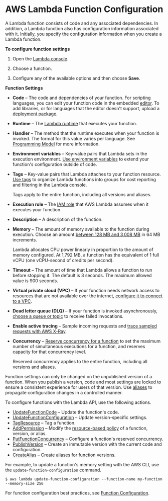 # AWS Lambda Function Configuration<a name="resource-model"></a>

A Lambda function consists of code and any associated dependencies\. In addition, a Lambda function also has configuration information associated with it\. Initially, you specify the configuration information when you create a Lambda function\.

**To configure function settings**

1. Open the [Lambda console](https://console.aws.amazon.com/lambda)\.

1. Choose a function\.

1. Configure any of the available options and then choose **Save**\.

**Function Settings**
+ **Code** – The code and dependencies of your function\. For scripting languages, you can edit your function code in the embedded [editor](code-editor.md)\. To add libraries, or for languages that the editor doesn't support, upload a [deployment package](deployment-package-v2.md)\.
+ **Runtime** – The [Lambda runtime](lambda-runtimes.md) that executes your function\.
+ **Handler** – The method that the runtime executes when your function is invoked\. The format for this value varies per language\. See [Programming Model](programming-model-v2.md) for more information\.
+ **Environment variables** – Key\-value pairs that Lambda sets in the execution environment\. [Use environment variables](env_variables.md) to extend your function's configuration outside of code\.
+ **Tags** – Key\-value pairs that Lambda attaches to your function resource\. [Use tags](tagging.md) to organize Lambda functions into groups for cost reporting and filtering in the Lambda console\.

  Tags apply to the entire function, including all versions and aliases\.
+ **Execution role** – The [IAM role](lambda-intro-execution-role.md) that AWS Lambda assumes when it executes your function\.
+ **Description** – A description of the function\.
+ **Memory** – The amount of memory available to the function during execution\. Choose an amount [between 128 MB and 3,008 MB](limits.md) in 64 MB increments\.

  Lambda allocates CPU power linearly in proportion to the amount of memory configured\. At 1,792 MB, a function has the equivalent of 1 full vCPU \(one vCPU\-second of credits per second\)\.
+ **Timeout** – The amount of time that Lambda allows a function to run before stopping it\. The default is 3 seconds\. The maximum allowed value is 900 seconds\.
+ **Virtual private cloud \(VPC\)** – If your function needs network access to resources that are not available over the internet, [configure it to connect to a VPC](vpc.md)\.
+ **Dead letter queue \(DLQ\)** – If your function is invoked asynchronously, [choose a queue or topic](dlq.md) to receive failed invocations\.
+ **Enable active tracing** – Sample incoming requests and [trace sampled requests with AWS X\-Ray](lambda-x-ray.md)\.
+ **Concurrency** – [Reserve concurrency for a function](concurrent-executions.md) to set the maximum number of simultaneous executions for a function, and reserves capacity for that concurrency level\.

  Reserved concurrency applies to the entire function, including all versions and aliases\.

Function settings can only be changed on the unpublished version of a function\. When you publish a version, code and most settings are locked to ensure a consistent experience for users of that version\. Use [aliases](versioning-aliases.md) to propagate configuration changes in a controlled manner\.

To configure functions with the Lambda API, use the following actions\.
+ [UpdateFunctionCode](API_UpdateFunctionCode.md) – Update the function's code\.
+ [UpdateFunctionConfiguration](API_UpdateFunctionConfiguration.md) – Update version\-specific settings\.
+ [TagResource](API_TagResource.md) – Tag a function\.
+ [AddPermission](API_AddPermission.md) – Modify the [resource\-based policy](access-control-resource-based.md) of a function, version, or alias\.
+ [PutFunctionConcurrency](API_PutFunctionConcurrency.md) – Configure a function's reserved concurrency\.
+ [PublishVersion](API_PublishVersion.md) – Create an immutable version with the current code and configuration\.
+ [CreateAlias](API_CreateAlias.md) – Create aliases for function versions\.

For example, to update a function's memory setting with the AWS CLI, use the `update-function-configuration` command\.

```
$ aws lambda update-function-configuration --function-name my-function --memory-size 256
```

For function configuration best practices, see [Function Configuration](best-practices.md#function-configuration)\.